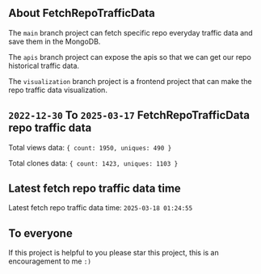 ## About FetchRepoTrafficData

The `main` branch project can fetch specific repo everyday traffic data and save them in the MongoDB.

The `apis` branch project can expose the apis so that we can get our repo historical traffic data.

The `visualization` branch project is a frontend project that can make the repo traffic data visualization.

## `2022-12-30` To `2025-03-17` FetchRepoTrafficData repo traffic data

Total views data: `{ count: 1950, uniques: 490 }`

Total clones data: `{ count: 1423, uniques: 1103 }`

## Latest fetch repo traffic data time

Latest fetch repo traffic data time: `2025-03-18 01:24:55`

## To everyone

If this project is helpful to you please star this project, this is an encouragement to me `:)`



